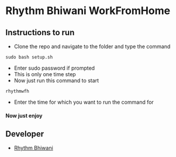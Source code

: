 # Rhythm Bhiwani WorkFromHome
## Instructions to run
* Clone the repo and navigate to the folder and type the command
```
sudo bash setup.sh
```
* Enter sudo password if prompted
* This is only one time step
* Now just run this command to start
```
rhythmwfh
```
* Enter the time for which you want to run the command for
#### Now just enjoy
## Developer
* [Rhythm Bhiwani](https://github.com/rhythmbhiwani/)
